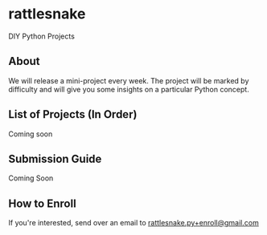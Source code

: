 # rattlesnake
DIY Python Projects

## About
We will release a mini-project every week. The project will be marked by difficulty and will give you some insights on a particular Python concept.

## List of Projects (In Order)
Coming soon

## Submission Guide
Coming Soon

## How to Enroll
If you're interested, send over an email to rattlesnake.py+enroll@gmail.com
